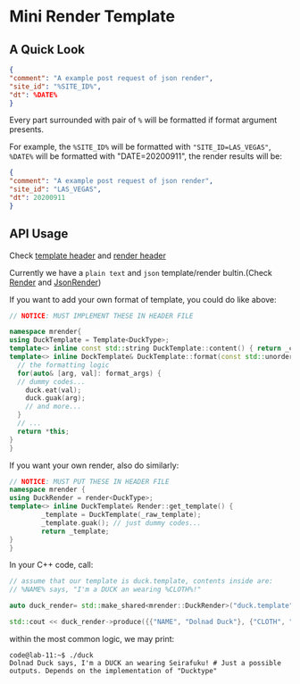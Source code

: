 # Mini Render Template

## A Quick Look

```json
{
"comment": "A example post request of json render",
"site_id": "%SITE_ID%",
"dt": %DATE%
}
```

Every part surrounded with pair of `%` will be formatted if format argument presents.

For example, the `%SITE_ID%` will be formatted with `"SITE_ID=LAS_VEGAS"`, `%DATE%` will be formatted with "DATE=20200911", the render results will be: 

```json
{
"comment": "A example post request of json render",
"site_id": "LAS_VEGAS",
"dt": 20200911
}
```

## API Usage

Check [template header](include/mrender/template.hh#L17) and [render header](include/mrender/render.hh)

Currently we have a `plain text` and `json` template/render bultin.(Check [Render](include/mrender/render.hh#L61) and [JsonRender](include/mrender/render.hh#L62))

If you want to add your own format of template, you could do like above:

```c++
// NOTICE: MUST IMPLEMENT THESE IN HEADER FILE

namespace mrender{
using DuckTemplate = Template<DuckType>;
template<> inline const std::string DuckTemplate::content() { return _content.guak();} // dummy code, how we stringify a duck?
template<> inline DockTemplate& DuckTemplate::format(const std::unordered_map<std::string, std::string>& format_args){ // dummy code, How we format a duck??
  // the formatting logic
  for(auto& [arg, val]: format_args) {
  // dummy codes...
    duck.eat(val);
    duck.guak(arg);
    // and more...
  }
  // ...
  return *this;
}
}
```

If you want your own render, also do similarly:

```c++
// NOTICE: MUST PUT THESE IN HEADER FILE
namespace mrender {
using DuckRender = render<DuckType>;
template<> inline DuckTemplate& Render::get_template() {
        _template = DuckTemplate(_raw_template);
        _template.guak(); // just dummy codes...
        return _template;
}
}
```

In your C++ code, call:

```c++
// assume that our template is duck.template, contents inside are:
// %NAME% says, "I'm a DUCK an wearing %CLOTH%!"

auto duck_render= std::make_shared<mrender::DuckRender>("duck.template");

std::cout << duck_render->produce({{"NAME", "Dolnad Duck"}, {"CLOTH", "Seirafuku"}});
```
within the most common logic, we may print:

```console
code@lab-11:~$ ./duck
Dolnad Duck says, I'm a DUCK an wearing Seirafuku! # Just a possible outputs. Depends on the implementation of "Ducktype"

```
